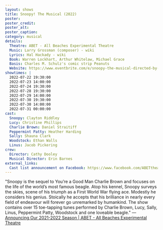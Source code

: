 ```yaml
---
layout: shows
title: Snoopy! The Musical (2022)
poster:
poster_credit: 
poster_alt:
poster_caption:
category: musical
details:
  Theatre: ABET - All Beaches Experimental Theatre
  Music: Larry Grossman (composer) - wiki
  Lyrics: Hal Hackady - wiki
  Book: Warren Lockhart, Arthur Whitelaw, Michael Grace
  Basis: Charles M. Schulz's comic strip Peanuts
  Website: https://www.eventbrite.com/e/snoopy-the-musical-directed-by-cathy-dooley-tickets-169204024793
showtimes: |
  2022-07-22 19:30:00
  2022-07-23 14:00:00
  2022-07-24 19:30:00
  2022-07-28 19:30:00
  2022-07-29 14:00:00
  2022-07-30 19:30:00
  2022-07-30 14:00:00
  2022-07-31 00:00:00
cast:
  Snoopy: Clayton Riddley
  Lucy: Christine Phillips
  Charlie Brown: Daniel Straitiff
  Peppermint Patty: Heather Harding
  Sally: Shauna Clark
  Woodstock: Ethan Walls
  Linus: Jacob Pickering
crew:
  Director: Cathy Dooley
  Musical Director: Erin Barnes
external_links:
  Cast list announcement on Facebook: https://www.facebook.com/ABETtheatre/posts/406431654815701
---
```

"Snoopy is the sequel to You’re a Good Man Charlie Brown and focuses on the life of the world’s most famous beagle. Atop his kennel, Snoopy surveys the skies, scene of his triumph as a First World War flying ace. Modestly he considers his genius. Stoically he accepts that his brilliance in nearly every field of endeavour will forever go unremarked by humankind. The show contains over 15 toe-tapping tunes performed by Charlie Brown, Lucy, Sally, Linus, Peppermint Patty, Woodstock and one loveable beagle." — [Announcing Our 2021-2022 Season \| ABET - All Beaches Experimental Theatre](https://www.abettheatre.com/2021/09/01/announcing-our-2021-2022-season/)